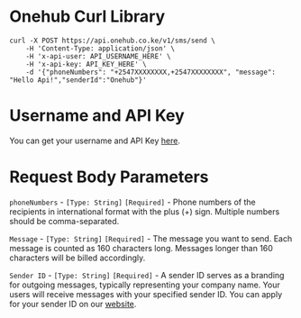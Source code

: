 # Onehub Curl Library
```
curl -X POST https://api.onehub.co.ke/v1/sms/send \
    -H 'Content-Type: application/json' \
    -H 'x-api-user: API_USERNAME_HERE' \
    -H 'x-api-key: API_KEY_HERE' \
    -d '{"phoneNumbers": "+2547XXXXXXXX,+2547XXXXXXXX", "message": "Hello Api!","senderId":"Onehub"}'
```
# Username and API Key
You can get your username and API Key [here](https://dashboard.onehub.co.ke/account/0/user/signup).
# Request Body Parameters
`phoneNumbers` - `[Type: String]` `[Required]` - Phone numbers of the recipients in international format with the plus (+) sign. Multiple numbers should be comma-separated.

`Message` - `[Type: String]` `[Required]` - The message you want to send. Each message is counted as 160 characters long. Messages longer than 160 characters will be billed accordingly.

`Sender ID` - `[Type: String]` `[Required]` - A sender ID serves as a branding for outgoing messages, typically representing your company name. Your users will receive messages with your specified sender ID. You can apply for your sender ID on our [website](https://onehub.co.ke/).
